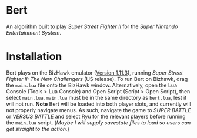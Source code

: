 # Bert
An algorithm built to play *Super Street Fighter II* for the *Super Nintendo Entertainment System*.

# Installation
Bert plays on the BizHawk emulator ([Version 1.11.3](http://tasvideos.org/BizHawk.html)), running *Super Street Fighter II: The New Challengers* (US release).
To run Bert on Bizhawk, drag the `main.lua` file onto the BizHawk window. Alternatively, open the Lua Console (Tools > Lua Console) and Open Script (Script > Open Script), then select `main.lua`.
`main.lua` must be in the same directory as `bert.lua`, lest it will not run.
**Note** Bert will be loaded into both player slots, and currently will not properly navigate menus. As such, navigate the game to *SUPER BATTLE* or *VERSUS BATTLE* and select Ryu for the relevant players before running the `main.lua` script. (*Maybe I will supply savestate files to load so users can get straight to the action.*)